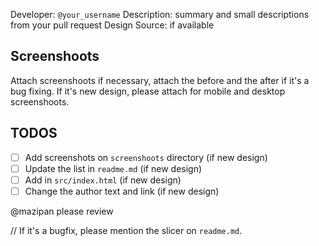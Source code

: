 Developer: `@your_username`
Description: summary and small descriptions from your pull request
Design Source: if available

## Screenshoots

Attach screenshoots if necessary, attach the before and the after if it's a bug fixing.
If it's new design, please attach for mobile and desktop screenshoots.

## TODOS

- [ ] Add screenshots on `screenshoots` directory (if new design)
- [ ] Update the list in `readme.md` (if new design)
- [ ] Add in `src/index.html` (if new design)
- [ ] Change the author text and link (if new design)

@mazipan please review

// If it's a bugfix, please mention the slicer on `readme.md`.

